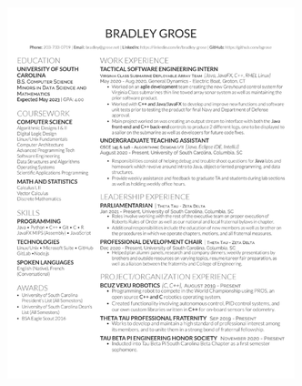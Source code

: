 ![alt text](https://github.com/bgrose/Bradley-Grose-Resume/blob/main/BradleyGroseResume.jpg?raw=true)

